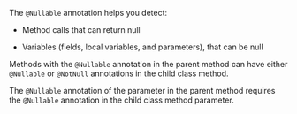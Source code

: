 The `@Nullable` annotation helps you detect:

-   Method calls that can return null
    
-   Variables (fields, local variables, and parameters), that can be null
    

Methods with the `@Nullable` annotation in the parent method can have either `@Nullable` or `@NotNull` annotations in the child class method.

The `@Nullable` annotation of the parameter in the parent method requires the `@Nullable` annotation in the child class method parameter.